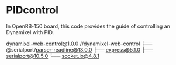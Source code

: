 # PIDcontrol
In OpenRB-150 board, this code provides the guide of controlling an Dynamixel with PID.

dynamixel-web-control@1.0.0 /<directory>/dynamixel-web-control
├── @serialport/parser-readline@13.0.0
├── express@5.1.0
├── serialport@10.5.0
└── socket.io@4.8.1
